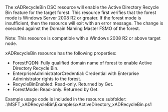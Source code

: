 The xADRecycleBin DSC resource will enable the Active Directory Recycle Bin feature for the target forest.
This resource first verifies that the forest mode is Windows Server 2008 R2 or greater.  If the forest mode
is insufficient, then the resource will exit with an error message.  The change is executed against the 
Domain Naming Master FSMO of the forest.

Note: This resource is compatible with a Windows 2008 R2 or above target node.

xADRecycleBin resource has the following properties:
-	ForestFQDN:  Fully qualified domain name of forest to enable Active Directory Recycle Bin.
-	EnterpriseAdministratorCredential:  Credential with Enterprise Administrator rights to the forest.
-	RecycleBinEnabled:  Read-only. Returned by Get.
-	ForestMode:  Read-only. Returned by Get.

Example usage code is included in the resource subfolder:
.\MSFT_xADRecycleBin\Examples\xActiveDirectory_xADRecycleBin.ps1
